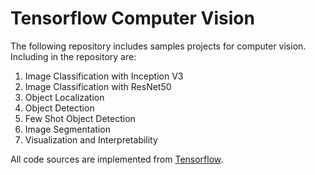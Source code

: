 # Tensorflow Computer Vision

 The following repository includes samples projects for computer vision. Including in the repository are: 
 
 <ol>
  <li>Image Classification with Inception V3</li>
  <li>Image Classification with ResNet50</li>
  <li>Object Localization</li>
  <li>Object Detection</li>
  <li>Few Shot Object Detection</li>
  <li>Image Segmentation</li>
  <li>Visualization and Interpretability</li>
 </ol>
  
 All code sources are implemented from [Tensorflow](https://www.tensorflow.org/).
